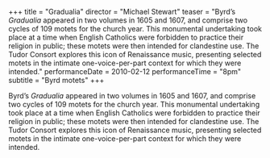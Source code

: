 +++
title = "Gradualia"
director = "Michael Stewart"
teaser = "Byrd’s *Gradualia* appeared in two volumes in 1605 and 1607, and comprise two cycles of 109 motets for the church year. This monumental undertaking took place at a time when English Catholics were forbidden to practice their religion in public; these motets were then intended for clandestine use. The Tudor Consort explores this icon of Renaissance music, presenting selected motets in the intimate one-voice-per-part context for which they were intended."
performanceDate = 2010-02-12
performanceTime = "8pm"
subtitle = "Byrd motets"
+++

Byrd’s *Gradualia* appeared in two volumes in 1605 and 1607, and comprise two cycles of 109 motets for the church year. This monumental undertaking took place at a time when English Catholics were forbidden to practice their religion in public; these motets were then intended for clandestine use. The Tudor Consort explores this icon of Renaissance music, presenting selected motets in the intimate one-voice-per-part context for which they were intended.
